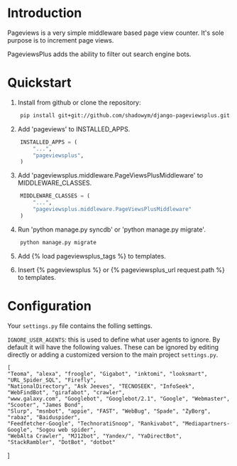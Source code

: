 Introduction
============
Pageviews is a very simple middleware based page view counter. It's sole purpose is to increment page views.

PageviewsPlus adds the ability to filter out search engine bots.




Quickstart
==========

1. Install from github or clone the repository:
```bash
    pip install git+git://github.com/shadowym/django-pageviewsplus.git
```

2. Add 'pageviews' to INSTALLED_APPS.
```python
    INSTALLED_APPS = (
        "...",
        "pageviewsplus",
    )
```

3. Add 'pageviewsplus.middleware.PageViewsPlusMiddleware' to MIDDLEWARE_CLASSES.
```python
    MIDDLEWARE_CLASSES = (
        "...",
        "pageviewsplus.middleware.PageViewsPlusMiddleware"
    )
```

4. Run 'python manage.py syncdb' or 'python manage.py migrate'.
```bash
    python manage.py migrate
```

5. Add {% load pageviewsplus_tags %} to templates.

6. Insert {% pageviewsplus %} or {% pageviewsplus_url request.path %} to templates.

Configuration
=============

Your ``settings.py`` file contains the folling settings.

``IGNORE_USER_AGENTS``: this is used to define what user agents to ignore.  By default it will have the following values. These can be ignored by editing directly or adding a customized version to the main project ``settings.py``.

    [
    "Teoma", "alexa", "froogle", "Gigabot", "inktomi", "looksmart", "URL_Spider_SQL", "Firefly",
    "NationalDirectory", "Ask Jeeves", "TECNOSEEK", "InfoSeek", "WebFindBot", "girafabot", "crawler",
    "www.galaxy.com", "Googlebot", "Googlebot/2.1", "Google", "Webmaster", "Scooter", "James Bond",
    "Slurp", "msnbot", "appie", "FAST", "WebBug", "Spade", "ZyBorg", "rabaz", "Baiduspider",
    "Feedfetcher-Google", "TechnoratiSnoop", "Rankivabot", "Mediapartners-Google", "Sogou web spider",
    "WebAlta Crawler", "MJ12bot", "Yandex/", "YaDirectBot", "StackRambler", "DotBot", "dotbot"
]